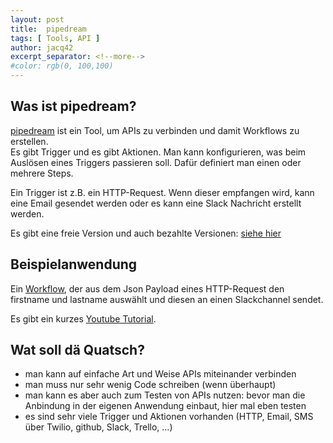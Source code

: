 ```yaml
---
layout: post
title:  pipedream
tags: [ Tools, API ]
author: jacq42
excerpt_separator: <!--more-->
#color: rgb(0, 100,100)
---
```


<!--more-->

## Was ist pipedream?

[pipedream](https://pipedream.com/) ist ein Tool, um APIs zu verbinden und damit Workflows zu erstellen.\
Es gibt Trigger und es gibt Aktionen. Man kann konfigurieren, was beim Auslösen eines Triggers passieren soll. Dafür definiert man einen oder mehrere Steps.

Ein Trigger ist z.B. ein HTTP-Request. Wenn dieser empfangen wird, kann eine Email gesendet werden oder es kann eine Slack Nachricht erstellt werden.

Es gibt eine freie Version und auch bezahlte Versionen: [siehe hier](https://pipedream.com/pricing)

## Beispielanwendung

Ein [Workflow](https://pipedream.com/@jacq42/http2slack-p_aNCjmlm), der aus dem Json Payload eines HTTP-Request den firstname und lastname auswählt und diesen an einen Slackchannel sendet.

Es gibt ein kurzes [Youtube Tutorial](https://www.youtube.com/watch?v=ivkE26ZsyUo).

## Wat soll dä Quatsch?

* man kann auf einfache Art und Weise APIs miteinander verbinden
* man muss nur sehr wenig Code schreiben (wenn überhaupt)
* man kann es aber auch zum Testen von APIs nutzen: bevor man die Anbindung in der eigenen Anwendung einbaut, hier mal eben testen
* es sind sehr viele Trigger und Aktionen vorhanden (HTTP, Email, SMS über Twilio, github, Slack, Trello, ...)